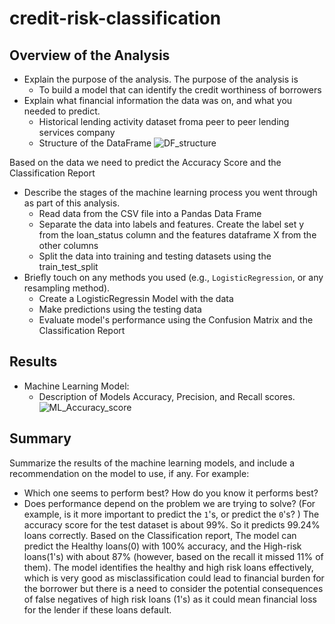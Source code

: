 # credit-risk-classification

## Overview of the Analysis

* Explain the purpose of the analysis.
  The purpose of the analysis is
  - To build a model that can identify the credit worthiness of borrowers
* Explain what financial information the data was on, and what you needed to predict.
  - Historical lending activity dataset froma peer to peer lending services company
  - Structure of the DataFrame
![DF_structure](https://github.com/supvadakkeveetil/credit-risk-classification/assets/144635564/3d70d451-107d-4a59-b4c4-5c3d76f27fa9)

Based on the data we need to predict the Accuracy Score and the Classification Report

* Describe the stages of the machine learning process you went through as part of this analysis.
  - Read data from the CSV file into a Pandas Data Frame
  - Separate the data into labels and features. Create the label set y from the loan_status column and the features dataframe X from the other columns 
  - Split the data into training and testing datasets using the train_test_split
* Briefly touch on any methods you used (e.g., `LogisticRegression`, or any resampling method).
  - Create a LogisticRegressin Model with the data
  - Make predictions using the testing data
  - Evaluate model's performance using the Confusion Matrix and the Classification Report

## Results

* Machine Learning Model:
  * Description of Models Accuracy, Precision, and Recall scores.
![ML_Accuracy_score](https://github.com/supvadakkeveetil/credit-risk-classification/assets/144635564/175e2ce4-0ab0-4353-94fa-0be13185b075)


## Summary

Summarize the results of the machine learning models, and include a recommendation on the model to use, if any. For example:
* Which one seems to perform best? How do you know it performs best?
* Does performance depend on the problem we are trying to solve? (For example, is it more important to predict the `1`'s, or predict the `0`'s? )
The accuracy score for the test dataset is about 99%. So it predicts 99.24% loans correctly.
Based on the Classification report, The model can predict the Healthy loans(0) with 100% accuracy, and the High-risk loans(1's) with about 87% (however, based on the recall it missed 11% of them).
The model identifies the healthy and high risk loans effectively, which is very good as misclassification could lead to financial burden for the borrower but there is a need to consider the potential consequences of false negatives of high risk loans (1's) as it could mean financial loss for the lender if these loans default.
